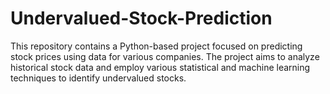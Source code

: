 # Undervalued-Stock-Prediction
This repository contains a Python-based project focused on predicting stock prices using data for various companies. The project aims to analyze historical stock data and employ various statistical and machine learning techniques to identify undervalued stocks.
